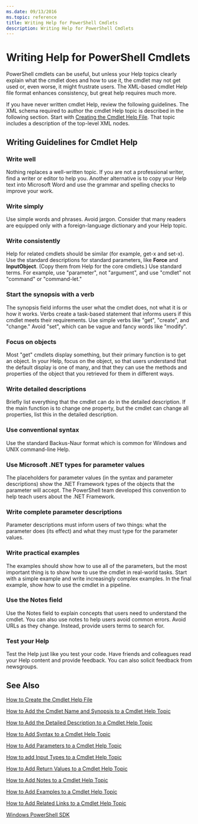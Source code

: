 ```yaml
---
ms.date: 09/13/2016
ms.topic: reference
title: Writing Help for PowerShell Cmdlets
description: Writing Help for PowerShell Cmdlets
---
```

# Writing Help for PowerShell Cmdlets

PowerShell cmdlets can be useful, but unless your Help topics clearly explain what the cmdlet does
and how to use it, the cmdlet may not get used or, even worse, it might frustrate users. The
XML-based cmdlet Help file format enhances consistency, but great help requires much more.

If you have never written cmdlet Help, review the following guidelines. The XML schema required to
author the cmdlet Help topic is described in the following section. Start with
[Creating the Cmdlet Help File](./how-to-create-the-cmdlet-help-file.md). That topic includes a
description of the top-level XML nodes.

## Writing Guidelines for Cmdlet Help

### Write well

Nothing replaces a well-written topic. If you are not a professional writer, find a writer or editor
to help you. Another alternative is to copy your Help text into Microsoft Word and use the grammar
and spelling checks to improve your work.

### Write simply

Use simple words and phrases. Avoid jargon. Consider that many readers are equipped only with a
foreign-language dictionary and your Help topic.

### Write consistently

Help for related cmdlets should be similar (for example, get-x and set-x). Use the standard
descriptions for standard parameters, like **Force** and **InputObject**. (Copy them from Help for
the core cmdlets.) Use standard terms. For example, use "parameter", not "argument", and use
"cmdlet" not "command" or "command-let."

### Start the synopsis with a verb

The synopsis field informs the user what the cmdlet does, not what it is or how it works. Verbs
create a task-based statement that informs users if this cmdlet meets their requirements. Use simple
verbs like "get", "create", and "change." Avoid "set", which can be vague and fancy words like
"modify".

### Focus on objects

Most "get" cmdlets display something, but their primary function is to get an object. In your Help,
focus on the object, so that users understand that the default display is one of many, and that they
can use the methods and properties of the object that you retrieved for them in different ways.

### Write detailed descriptions

Briefly list everything that the cmdlet can do in the detailed description. If the main function is
to change one property, but the cmdlet can change all properties, list this in the detailed
description.

### Use conventional syntax

Use the standard Backus-Naur format which is common for Windows and UNIX command-line Help.

### Use Microsoft .NET types for parameter values

The placeholders for parameter values (in the syntax and parameter descriptions) show the .NET
Framework types of the objects that the parameter will accept. The PowerShell team developed this
convention to help teach users about the .NET Framework.

### Write complete parameter descriptions

Parameter descriptions must inform users of two things: what the parameter does (its effect) and
what they must type for the parameter values.

### Write practical examples

The examples should show how to use all of the parameters, but the most important thing is to show
how to use the cmdlet in real-world tasks. Start with a simple example and write increasingly
complex examples. In the final example, show how to use the cmdlet in a pipeline.

### Use the Notes field

Use the Notes field to explain concepts that users need to understand the cmdlet. You can also use
notes to help users avoid common errors. Avoid URLs as they change. Instead, provide users terms to
search for.

### Test your Help

Test the Help just like you test your code. Have friends and colleagues read your Help content and
provide feedback. You can also solicit feedback from newsgroups.

## See Also

 [How to Create the Cmdlet Help File](./how-to-create-the-cmdlet-help-file.md)

 [How to Add the Cmdlet Name and Synopsis to a Cmdlet Help Topic](./how-to-add-the-cmdlet-name-and-synopsis-to-a-cmdlet-help-topic.md)

 [How to Add the Detailed Description to a Cmdlet Help Topic](./how-to-add-a-cmdlet-description.md)

 [How to Add Syntax to a Cmdlet Help Topic](./how-to-add-syntax-to-a-cmdlet-help-topic.md)

 [How to Add Parameters to a Cmdlet Help Topic](./how-to-add-parameter-information.md)

 [How to add Input Types to a Cmdlet Help Topic](./how-to-add-input-types-to-a-cmdlet-help-topic.md)

 [How to Add Return Values to a Cmdlet Help Topic](./how-to-add-return-values-to-a-cmdlet-help-topic.md)

 [How to Add Notes to a Cmdlet Help Topic](./how-to-add-notes-to-a-cmdlet-help-topic.md)

 [How to Add Examples to a Cmdlet Help Topic](./how-to-add-examples-to-a-cmdlet-help-topic.md)

 [How to Add Related Links to a Cmdlet Help Topic](./how-to-add-related-links-to-a-cmdlet-help-topic.md)

 [Windows PowerShell SDK](../windows-powershell-reference.md)
